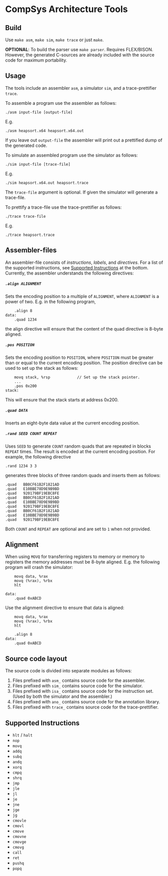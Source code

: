# CompSys Architecture Tools

## Build

Use `make asm`, `make sim`, `make trace` or just `make`.

**OPTIONAL**: To build the parser use `make parser`. Requires FLEX/BISON. However, the generated C-sources are already included with the source code for maximum portability.

## Usage

The tools include an assembler `asm`, a simulator `sim`, and a trace-prettifier `trace`.

To assemble a program use the assembler as follows:

    ./asm input-file [output-file]

E.g.

    ./asm heapsort.x64 heapsort.x64.out

If you leave out `output-file` the assembler will print out a prettified dump of the generated code.

To simulate an assembled program use the simulator as follows:

    ./sim input-file [trace-file]

E.g.

    ./sim heapsort.x64.out heapsort.trace

The `trace-file` argument is optional. If given the simulator will generate a trace-file.

To prettify a trace-file use the trace-prettifier as follows:

    ./trace trace-file

E.g.

    ./trace heapsort.trace

## Assembler-files

An assembler-file consists of *instructions*, *labels*, and *directives*. For a list of the supported instructions, see [Supported Instructions](##Supported-Instructions) at the bottom. Currently, the assembler understands the following directives:

##### `.align ALIGNMENT`

Sets the encoding position to a multiple of `ALIGNMENT`, where `ALIGNMENT` is a power of two. E.g. in the following program,

```
    .align 8
data:
    .quad 1234
```

the align directive will ensure that the content of the quad directive is 8-byte aligned.

##### `.pos POSITION`

Sets the encoding position to `POSITION`, where `POSITION` must be greater than or equal to the current encoding position. The position directive can be used to set up the stack as follows:

```
    movq stack, %rsp            // Set up the stack pointer.
    ...
    .pos 0x200
stack:
```

This will ensure that the stack starts at address 0x200.

##### `.quad DATA`

Inserts an eight-byte data value at the current encoding position.

##### `.rand SEED COUNT REPEAT`

Uses `SEED` to generate `COUNT` random quads that are repeated in blocks `REPEAT` times. The result is encoded at the current encoding position. For example, the following directive

```
.rand 1234 3 3
```

generates three blocks of three random quads and inserts them as follows:

```
.quad   BB0CF61B2F1821AD
.quad   E10BBE78D9E9B9BD
.quad   920179BF19EBC8FE
.quad   BB0CF61B2F1821AD
.quad   E10BBE78D9E9B9BD
.quad   920179BF19EBC8FE
.quad   BB0CF61B2F1821AD
.quad   E10BBE78D9E9B9BD
.quad   920179BF19EBC8FE
```

Both `COUNT` and `REPEAT` are optional and are set to `1` when not provided.

## Alignment

When using `MOVQ` for transferring registers to memory or memory to registers the memory addresses must be 8-byte aligned. E.g. the following program will crash the simulator:

```
    movq data, %rax
    movq (%rax), %rbx
    hlt

data:
    .quad 0xABCD
```

Use the alignment directive to ensure that data is aligned:

```
    movq data, %rax
    movq (%rax), %rbx
    hlt

    .align 8
data:
    .quad 0xABCD
```

## Source code layout

The source code is divided into separate modules as follows:

  1) Files prefixed with `asm_` contains source code for the assembler.
  2) Files prefixed with `sim_` contains source code for the simulator.
  3) Files prefixed with `isa_` contains source code for the instruction set. (Used by both the simulator and the assembler.)
  4) Files prefixed with `ano_` contains source code for the annotation library.
  5) Files prefixed with `trace_` contains source code for the trace-prettifier.

## Supported Instructions

  * `hlt` / `halt`
  * `nop`
  * `movq`
  * `addq`
  * `subq`
  * `andq`
  * `xorq`
  * `cmpq`
  * `shrq`
  * `jmp`
  * `jle`
  * `jl`
  * `je`
  * `jne`
  * `jge`
  * `jg`
  * `cmovle`
  * `cmovl`
  * `cmove`
  * `cmovne`
  * `cmovge`
  * `cmovg`
  * `call`
  * `ret`
  * `pushq`
  * `popq`
